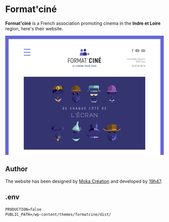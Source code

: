 # Format'ciné

**Format'ciné** is a French association promoting cinema in the **Indre et Loire** region, here's their website.

![Screenshot](screenshot.png)

## Author

The website has been designed by [Moka Création](http://www.mokacreation.com/) and developed by [19h47](http://www.19h47.fr/).

## .env

```
PRODUCTION=false
PUBLIC_PATH=/wp-content/themes/formatcine/dist/
```
